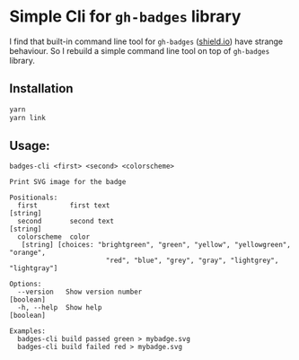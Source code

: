 # Simple Cli for `gh-badges` library

I find that built-in command line tool for `gh-badges` ([shield.io](https://github.com/badges/shields)) have strange behaviour. So I rebuild a simple command line tool on top of `gh-badges` library.

## Installation

```bash
yarn
yarn link
```

## Usage:

```
badges-cli <first> <second> <colorscheme>

Print SVG image for the badge

Positionals:
  first        first text                                               [string]
  second       second text                                              [string]
  colorscheme  color
   [string] [choices: "brightgreen", "green", "yellow", "yellowgreen", "orange",
                        "red", "blue", "grey", "gray", "lightgrey", "lightgray"]

Options:
  --version   Show version number                                      [boolean]
  -h, --help  Show help                                                [boolean]

Examples:
  badges-cli build passed green > mybadge.svg
  badges-cli build failed red > mybadge.svg
```
